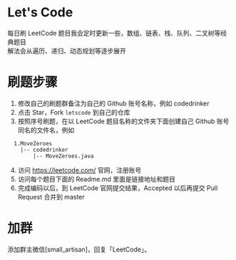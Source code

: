 # Let's Code

每日刷 LeetCode
题目我会定时更新一些，数组、链表、栈、队列、二叉树等经典题目  
解法会从遍历、递归、动态规划等逐步展开

# 刷题步骤
1. 修改自己的刷题群备注为自己的 Github 账号名称，例如 codedrinker
2. 点击 Star，Fork `letscode` 到自己的仓库  
3. 按照序号刷题，在以 LeetCode 题目名称的文件夹下面创建自己 Github 账号同名的文件名，例如
```
  1.MoveZeroes
    |-- codedrinker
        |-- MoveZeroes.java
```
4. 访问 https://leetcode.com/ 官网，注册账号
5. 访问每个题目下面的 Readme.md 里面是链接地址和题目
6. 完成编码以后，到 LeetCode 官网提交结果，Accepted 以后再提交 Pull Request 合并到 master

# 加群
添加群主微信[small_artisan]，回复「LeetCode」。
